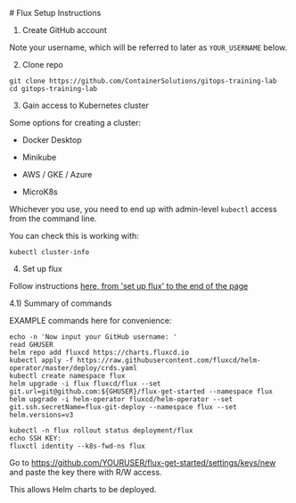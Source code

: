 # Flux Setup Instructions

1) Create GitHub account

Note your username, which will be referred to later as `YOUR_USERNAME` below.

2) Clone repo

```
git clone https://github.com/ContainerSolutions/gitops-training-lab
cd gitops-training-lab
```

3) Gain access to Kubernetes cluster

Some options for creating a cluster:

- Docker Desktop

- Minikube

- AWS / GKE / Azure

- MicroK8s

Whichever you use, you need to end up with admin-level `kubectl` access from the command line.

You can check this is working with:

```
kubectl cluster-info
```

4) Set up flux

Follow instructions [here, from 'set up flux' to the end of the page](https://docs.fluxcd.io/en/1.19.0/tutorials/get-started-helm/)

4.1) Summary of commands

EXAMPLE commands here for convenience:

```
echo -n 'Now input your GitHub username: '
read GHUSER
helm repo add fluxcd https://charts.fluxcd.io
kubectl apply -f https://raw.githubusercontent.com/fluxcd/helm-operator/master/deploy/crds.yaml
kubectl create namespace flux
helm upgrade -i flux fluxcd/flux --set git.url=git@github.com:${GHUSER}/flux-get-started --namespace flux
helm upgrade -i helm-operator fluxcd/helm-operator --set git.ssh.secretName=flux-git-deploy --namespace flux --set helm.versions=v3

kubectl -n flux rollout status deployment/flux
echo SSH KEY:
fluxctl identity --k8s-fwd-ns flux
```

Go to https://github.com/YOURUSER/flux-get-started/settings/keys/new and paste the key there with R/W access.

This allows Helm charts to be deployed.
